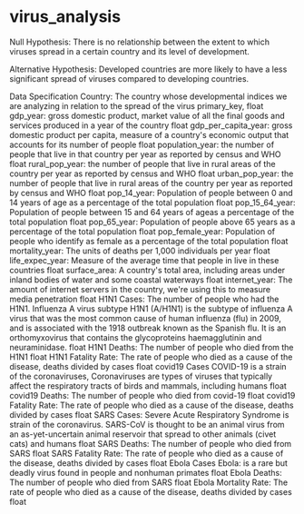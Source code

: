 # virus_analysis
Null Hypothesis:
There is no relationship between the extent to which viruses spread in a certain country and its level of development.

Alternative Hypothesis:
Developed countries are more likely to have a less significant spread of viruses compared to developing countries.

Data Specification
Country:	The country whose developmental indices we are analyzing in relation to the spread of the virus	primary_key, float
gdp_year:	gross domestic product, market value of all the final goods and services produced in a year of the country	float
gdp_per_capita_year:	gross domestic product per capita, measure of a country's economic output that accounts for its number of people	float
population_year:	the number of people that live in that country per year as reported by census and WHO	float
rural_pop_year:	the number of people that live in rural areas of the country per year as reported by census and WHO	float
urban_pop_year:	the number of people that live in rural areas of the country per year as reported by census and WHO	float
pop_14_year:	Population of people between 0 and 14 years of age as a percentage of the total population	float
pop_15_64_year:	Population of people between 15 and 64 years of ageas a percentage of the total population	float
pop_65_year:	Population of people above 65 years as a percentage of the total population	float
pop_female_year:	Population of people who identify as female as a percentage of the total population	float
mortality_year:	The units of deaths per 1,000 individuals per year	float
life_expec_year:	Measure of the average time that people in live in these countries	float
surface_area:	A country's total area, including areas under inland bodies of water and some coastal waterways	float
internet_year:	The amount of internet servers in the country, we're using this to measure media penetration	float
H1N1 Cases:	The number of people who had the H1N1. Influenza A virus subtype H1N1 (A/H1N1) is the subtype of influenza A virus that was the most common cause of human influenza (flu) in 2009, and is associated with the 1918 outbreak known as the Spanish flu. It is an orthomyxovirus that contains the glycoproteins haemagglutinin and neuraminidase.	float
H1N1 Deaths:	The number of people who died from the H1N1	float
H1N1 Fatality Rate:	The rate of people who died as a cause of the disease, deaths divided by cases	float
covid19 Cases	COVID-19 is a strain of the coronaviruses, Coronaviruses are types of viruses that typically affect the respiratory tracts of birds and mammals, including humans	float
covid19 Deaths:	The number of people who died from covid-19	float
covid19 Fatality Rate:	The rate of people who died as a cause of the disease, deaths divided by cases	float
SARS Cases:	Severe Acute Respiratory Syndrome is strain of the coronavirus. SARS-CoV is thought to be an animal virus from an as-yet-uncertain animal reservoir that spread to other animals (civet cats) and humans	float
SARS Deaths:	The number of people who died from SARS	float
SARS Fatality Rate:	The rate of people who died as a cause of the disease, deaths divided by cases	float
Ebola Cases	Ebola: is a rare but deadly virus found in people and nonhuman primates	float
Ebola Deaths:	The number of people who died from SARS	float
Ebola Mortality Rate:	The rate of people who died as a cause of the disease, deaths divided by cases	float
